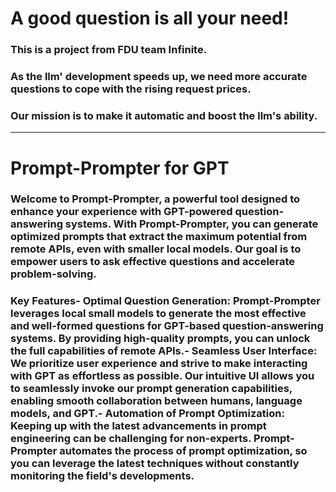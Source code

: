 #  A good question is all your need!
### This is a project from FDU team Infinite.
### As the llm' development speeds up, we need more accurate questions to cope with the rising request prices.
### Our mission is to make it automatic and boost the llm's ability.
---
# Prompt-Prompter for GPT

### Welcome to Prompt-Prompter, a powerful tool designed to enhance your experience with GPT-powered question-answering systems. With Prompt-Prompter, you can generate optimized prompts that extract the maximum potential from remote APIs, even with smaller local models. Our goal is to empower users to ask effective questions and accelerate problem-solving.
### Key Features- Optimal Question Generation: Prompt-Prompter leverages local small models to generate the most effective and well-formed questions for GPT-based question-answering systems. By providing high-quality prompts, you can unlock the full capabilities of remote APIs.- Seamless User Interface: We prioritize user experience and strive to make interacting with GPT as effortless as possible. Our intuitive UI allows you to seamlessly invoke our prompt generation capabilities, enabling smooth collaboration between humans, language models, and GPT.- Automation of Prompt Optimization: Keeping up with the latest advancements in prompt engineering can be challenging for non-experts. Prompt-Prompter automates the process of prompt optimization, so you can leverage the latest techniques without constantly monitoring the field's developments.

